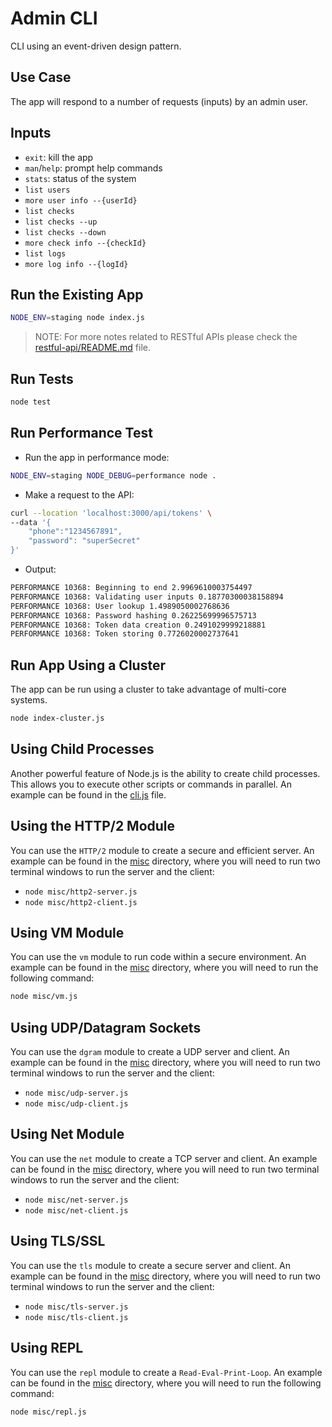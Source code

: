 # Admin CLI

CLI using an event-driven design pattern.

## Use Case

The app will respond to a number of requests (inputs) by an admin user.

## Inputs

- `exit`: kill the app
- `man`/`help`: prompt help commands
- `stats`: status of the system
- `list users`
- `more user info --{userId}`
- `list checks`
- `list checks --up`
- `list checks --down`
- `more check info --{checkId}`
- `list logs`
- `more log info --{logId}`

## Run the Existing App

```bash
NODE_ENV=staging node index.js
```

> NOTE: For more notes related to RESTful APIs please check the [restful-api/README.md](../restful-api/README.md) file.

## Run Tests

```bash
node test
```

## Run Performance Test

- Run the app in performance mode:

```bash
NODE_ENV=staging NODE_DEBUG=performance node .
```

- Make a request to the API:

```bash
curl --location 'localhost:3000/api/tokens' \
--data '{
    "phone":"1234567891",
    "password": "superSecret"
}'
```

- Output:

```bash
PERFORMANCE 10368: Beginning to end 2.9969610003754497
PERFORMANCE 10368: Validating user inputs 0.18770300038158894
PERFORMANCE 10368: User lookup 1.4989050002768636
PERFORMANCE 10368: Password hashing 0.26225699996575713
PERFORMANCE 10368: Token data creation 0.2491029999218881
PERFORMANCE 10368: Token storing 0.7726020002737641
```

## Run App Using a Cluster

The app can be run using a cluster to take advantage of multi-core systems.

```bash
node index-cluster.js
```

## Using Child Processes

Another powerful feature of Node.js is the ability to create child processes. This allows you to execute other scripts or commands in parallel. An example can be found in the [cli.js](./lib/cli.js) file.

## Using the HTTP/2 Module

You can use the `HTTP/2` module to create a secure and efficient server. An example can be found in the [misc](./misc) directory, where you will need to run two terminal windows to run the server and the client:

- `node misc/http2-server.js`
- `node misc/http2-client.js`

## Using VM Module

You can use the `vm` module to run code within a secure environment. An example can be found in the [misc](./misc) directory, where you will need to run the following command:

```bash
node misc/vm.js
```

## Using UDP/Datagram Sockets

You can use the `dgram` module to create a UDP server and client. An example can be found in the [misc](./misc) directory, where you will need to run two terminal windows to run the server and the client:

- `node misc/udp-server.js`
- `node misc/udp-client.js`

## Using Net Module

You can use the `net` module to create a TCP server and client. An example can be found in the [misc](./misc) directory, where you will need to run two terminal windows to run the server and the client:

- `node misc/net-server.js`
- `node misc/net-client.js`

## Using TLS/SSL

You can use the `tls` module to create a secure server and client. An example can be found in the [misc](./misc) directory, where you will need to run two terminal windows to run the server and the client:

- `node misc/tls-server.js`
- `node misc/tls-client.js`

## Using REPL

You can use the `repl` module to create a `Read-Eval-Print-Loop`. An example can be found in the [misc](./misc) directory, where you will need to run the following command:

```bash
node misc/repl.js
```
